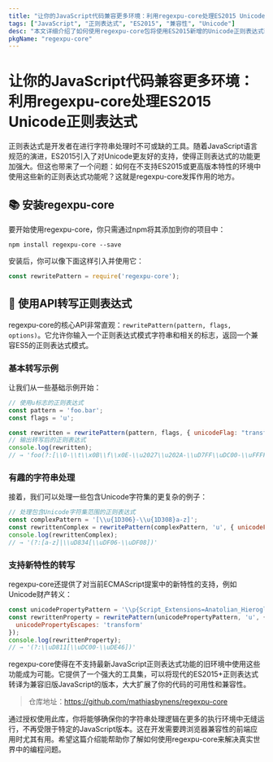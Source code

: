 ```yaml
---
title: "让你的JavaScript代码兼容更多环境：利用regexpu-core处理ES2015 Unicode正则表达式"
tags: ["JavaScript", "正则表达式", "ES2015", "兼容性", "Unicode"]
desc: "本文详细介绍了如何使用regexpu-core包将使用ES2015新增的Unicode正则表达式转译为兼容老版本JavaScript环境的代码，确保你的正则表达式处理逻辑能在更多环境中无缝运行。"
pkgName: "regexpu-core"
---
```


# 让你的JavaScript代码兼容更多环境：利用regexpu-core处理ES2015 Unicode正则表达式

正则表达式是开发者在进行字符串处理时不可或缺的工具。随着JavaScript语言规范的演进，ES2015引入了对Unicode更友好的支持，使得正则表达式的功能更加强大。但这也带来了一个问题：如何在不支持ES2015或更高版本特性的环境中使用这些新的正则表达式功能呢？这就是regexpu-core发挥作用的地方。

## 📚 安装regexpu-core

要开始使用regexpu-core，你只需通过npm将其添加到你的项目中：

```shell
npm install regexpu-core --save
```

安装后，你可以像下面这样引入并使用它：

```javascript
const rewritePattern = require('regexpu-core');
```

## 🚀 使用API转写正则表达式

regexpu-core的核心API非常直观：`rewritePattern(pattern, flags, options)`。它允许你输入一个正则表达式模式字符串和相关的标志，返回一个兼容ES5的正则表达式模式。

### 基本转写示例

让我们从一些基础示例开始：

```javascript
// 使用u标志的正则表达式
const pattern = 'foo.bar';
const flags = 'u';

const rewritten = rewritePattern(pattern, flags, { unicodeFlag: "transform" });
// 输出转写后的正则表达式
console.log(rewritten);
// → 'foo(?:[\\0-\\t\\x0B\\f\\x0E-\\u2027\\u202A-\\uD7FF\\uDC00-\\uFFFF]|[\\uD800-\\uDBFF][\\uDC00-\\uDFFF]|[\\uD800-\\uDBFF])bar'
```

### 有趣的字符串处理

接着，我们可以处理一些包含Unicode字符集的更复杂的例子：

```javascript
// 处理包含Unicode字符集范围的正则表达式
const complexPattern = '[\\u{1D306}-\\u{1D308}a-z]';
const rewrittenComplex = rewritePattern(complexPattern, 'u', { unicodeFlag: "transform" });
console.log(rewrittenComplex);
// → '(?:[a-z]|\\uD834[\\uDF06-\\uDF08])'
```

### 支持新特性的转写

regexpu-core还提供了对当前ECMAScript提案中的新特性的支持，例如Unicode财产转义：

```javascript
const unicodePropertyPattern = '\\p{Script_Extensions=Anatolian_Hieroglyphs}';
const rewrittenProperty = rewritePattern(unicodePropertyPattern, 'u', {
  unicodePropertyEscapes: 'transform'
});
console.log(rewrittenProperty);
// → '(?:\\uD811[\\uDC00-\\uDE46])'
```

regexpu-core使得在不支持最新JavaScript正则表达式功能的旧环境中使用这些功能成为可能。它提供了一个强大的工具集，可以将现代的ES2015+正则表达式转译为兼容旧版JavaScript的版本，大大扩展了你的代码的可用性和兼容性。

> 仓库地址：https://github.com/mathiasbynens/regexpu-core

通过授权使用此库，你将能够确保你的字符串处理逻辑在更多的执行环境中无缝运行，不再受限于特定的JavaScript版本。这在开发需要跨浏览器兼容性的前端应用时尤其有用。希望这篇介绍能帮助你了解如何使用regexpu-core来解决真实世界中的编程问题。